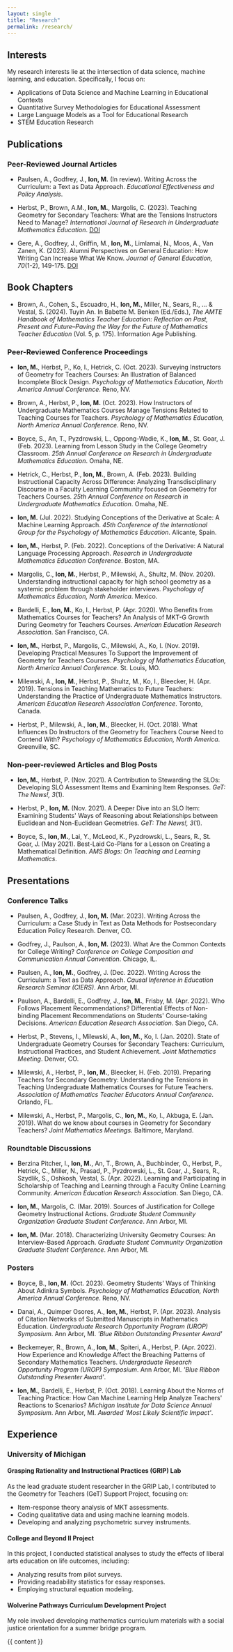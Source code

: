 ```yaml
---
layout: single
title: "Research"
permalink: /research/
---
```


## Interests

My research interests lie at the intersection of data science, machine learning, and education. Specifically, I focus on:

- Applications of Data Science and Machine Learning in Educational Contexts
- Quantitative Survey Methodologies for Educational Assessment
- Large Language Models as a Tool for Educational Research
- STEM Education Research

## Publications

### Peer-Reviewed Journal Articles

- Paulsen, A., Godfrey, J., **Ion, M.** (In review). Writing Across the Curriculum: a Text as Data Approach. *Educational Effectiveness and Policy Analysis*.

- Herbst, P., Brown, A.M., **Ion, M.**, Margolis, C. (2023). Teaching Geometry for Secondary Teachers: What are the Tensions Instructors Need to Manage? *International Journal of Research in Undergraduate Mathematics Education*. [DOI](https://doi-org.proxy.lib.umich.edu/10.1007/s40753-023-00216-0)

- Gere, A., Godfrey, J., Griffin, M., **Ion, M.**, Limlamai, N., Moos, A., Van Zanen, K. (2023). Alumni Perspectives on General Education: How Writing Can Increase What We Know. *Journal of General Education, 70*(1-2), 149-175. [DOI](https://doi.org/10.5325/jgeneeduc.70.1-2.0149)

## Book Chapters

- Brown, A., Cohen, S., Escuadro, H., **Ion, M.**, Miller, N., Sears, R., ... & Vestal, S. (2024). Tuyin An. In Babette M. Benken (Ed./Eds.), *The AMTE Handbook of Mathematics Teacher Education: Reflection on Past, Present and Future–Paving the Way for the Future of Mathematics Teacher Education* (Vol. 5, p. 175). Information Age Publishing.

### Peer-Reviewed Conference Proceedings

- **Ion, M.**, Herbst, P., Ko, I., Hetrick, C. (Oct. 2023). Surveying Instructors of Geometry for Teachers Courses: An Illustration of Balanced Incomplete Block Design. *Psychology of Mathematics Education, North America Annual Conference*. Reno, NV.

- Brown, A., Herbst, P., **Ion, M.** (Oct. 2023). How Instructors of Undergraduate Mathematics Courses Manage Tensions Related to Teaching Courses for Teachers. *Psychology of Mathematics Education, North America Annual Conference*. Reno, NV.

- Boyce, S., An, T., Pyzdrowski, L., Oppong-Wadie, K., **Ion, M.**, St. Goar, J. (Feb. 2023). Learning from Lesson Study in the College Geometry Classroom. *25th Annual Conference on Research in Undergraduate Mathematics Education*. Omaha, NE.

- Hetrick, C., Herbst, P., **Ion, M.**, Brown, A. (Feb. 2023). Building Instructional Capacity Across Difference: Analyzing Transdisciplinary Discourse in a Faculty Learning Community focused on Geometry for Teachers Courses. *25th Annual Conference on Research in Undergraduate Mathematics Education*. Omaha, NE.

- **Ion, M.** (Jul. 2022). Studying Conceptions of the Derivative at Scale: A Machine Learning Approach. *45th Conference of the International Group for the Psychology of Mathematics Education*. Alicante, Spain.

- **Ion, M.**, Herbst, P. (Feb. 2022). Conceptions of the Derivative: A Natural Language Processing Approach. *Research in Undergraduate Mathematics Education Conference*. Boston, MA.

- Margolis, C., **Ion, M.**, Herbst, P., Milewski, A., Shultz, M. (Nov. 2020). Understanding instructional capacity for high school geometry as a systemic problem through stakeholder interviews. *Psychology of Mathematics Education, North America*. Mexico.

- Bardelli, E., **Ion, M.**, Ko, I., Herbst, P. (Apr. 2020). Who Benefits from Mathematics Courses for Teachers? An Analysis of MKT-G Growth During Geometry for Teachers Courses. *American Education Research Association*. San Francisco, CA.

- **Ion, M.**, Herbst, P., Margolis, C., Milewski, A., Ko, I. (Nov. 2019). Developing Practical Measures To Support the Improvement of Geometry for Teachers Courses. *Psychology of Mathematics Education, North America Annual Conference*. St. Louis, MO.

- Milewski, A., **Ion, M.**, Herbst, P., Shultz, M., Ko, I., Bleecker, H. (Apr. 2019). Tensions in Teaching Mathematics to Future Teachers: Understanding the Practice of Undergraduate Mathematics Instructors. *American Education Research Association Conference*. Toronto, Canada.

- Herbst, P., Milewski, A., **Ion, M.**, Bleecker, H. (Oct. 2018). What Influences Do Instructors of the Geometry for Teachers Course Need to Contend With? *Psychology of Mathematics Education, North America*. Greenville, SC.

### Non-peer-reviewed Articles and Blog Posts

- **Ion, M.**, Herbst, P. (Nov. 2021). A Contribution to Stewarding the SLOs: Developing SLO Assessment Items and Examining Item Responses. *GeT: The News!, 3*(1).

- Herbst, P., **Ion, M.** (Nov. 2021). A Deeper Dive into an SLO Item: Examining Students' Ways of Reasoning about Relationships between Euclidean and Non-Euclidean Geometries. *GeT: The News!, 3*(1).

- Boyce, S., **Ion, M.**, Lai, Y., McLeod, K., Pyzdrowski, L., Sears, R., St. Goar, J. (May 2021). Best-Laid Co-Plans for a Lesson on Creating a Mathematical Definition. *AMS Blogs: On Teaching and Learning Mathematics*.

## Presentations

### Conference Talks

- Paulsen, A., Godfrey, J., **Ion, M.** (Mar. 2023). Writing Across the Curriculum: a Case Study in Text as Data Methods for Postsecondary Education Policy Research. Denver, CO.

- Godfrey, J., Paulson, A., **Ion, M.** (2023). What Are the Common Contexts for College Writing? *Conference on College Composition and Communication Annual Convention*. Chicago, IL.

- Paulsen, A., **Ion, M.**, Godfrey, J. (Dec. 2022). Writing Across the Curriculum: a Text as Data Approach. *Causal Inference in Education Research Seminar (CIERS)*. Ann Arbor, MI.

- Paulson, A., Bardelli, E., Godfrey, J., **Ion, M.**, Frisby, M. (Apr. 2022). Who Follows Placement Recommendations? Differential Effects of Non-binding Placement Recommendations on Students' Course-taking Decisions. *American Education Research Association*. San Diego, CA.

- Herbst, P., Stevens, I., Milewski, A., **Ion, M.**, Ko, I. (Jan. 2020). State of Undergraduate Geometry Courses for Secondary Teachers: Curriculum, Instructional Practices, and Student Achievement. *Joint Mathematics Meeting*. Denver, CO.

- Milewski, A., Herbst, P., **Ion, M.**, Bleecker, H. (Feb. 2019). Preparing Teachers for Secondary Geometry: Understanding the Tensions in Teaching Undergraduate Mathematics Courses for Future Teachers. *Association of Mathematics Teacher Educators Annual Conference*. Orlando, FL.

- Milewski, A., Herbst, P., Margolis, C., **Ion, M.**, Ko, I., Akbuga, E. (Jan. 2019). What do we know about courses in Geometry for Secondary Teachers? *Joint Mathematics Meetings*. Baltimore, Maryland.


### Roundtable Discussions

- Berzina Pitcher, I., **Ion, M.**, An, T., Brown, A., Buchbinder, O., Herbst, P., Hetrick, C., Miller, N., Prasad, P., Pyzdrowski, L., St. Goar, J., Sears, R., Szydlik, S., Oshkosh, Vestal, S. (Apr. 2022). Learning and Participating in Scholarship of Teaching and Learning through a Faculty Online Learning Community. *American Education Research Association*. San Diego, CA.

- **Ion, M.**, Margolis, C. (Mar. 2019). Sources of Justification for College Geometry Instructional Actions. *Graduate Student Community Organization Graduate Student Conference*. Ann Arbor, MI.

- **Ion, M.** (Mar. 2018). Characterizing University Geometry Courses: An Interview-Based Approach. *Graduate Student Community Organization Graduate Student Conference*. Ann Arbor, MI.


### Posters

- Boyce, B., **Ion, M.** (Oct. 2023). Geometry Students' Ways of Thinking About Adinkra Symbols. *Psychology of Mathematics Education, North America Annual Conference*. Reno, NV.

- Danai, A., Quimper Osores, A., **Ion, M.**, Herbst, P. (Apr. 2023). Analysis of Citation Networks of Submitted Manuscripts in Mathematics Education. *Undergraduate Research Opportunity Program (UROP) Symposium*. Ann Arbor, MI. *'Blue Ribbon Outstanding Presenter Award'*

- Beckemeyer, R., Brown, A., **Ion, M.**, Spiteri, A., Herbst, P. (Apr. 2022). How Experience and Knowledge Affect the Breaching Patterns of Secondary Mathematics Teachers. *Undergraduate Research Opportunity Program (UROP) Symposium*. Ann Arbor, MI. *'Blue Ribbon Outstanding Presenter Award'*.

- **Ion, M.**, Bardelli, E., Herbst, P. (Oct. 2018). Learning About the Norms of Teaching Practice: How Can Machine Learning Help Analyze Teachers' Reactions to Scenarios? *Michigan Institute for Data Science Annual Symposium*. Ann Arbor, MI. *Awarded 'Most Likely Scientific Impact'*.

## Experience

### University of Michigan

#### Grasping Rationality and Instructional Practices (GRIP) Lab
As the lead graduate student researcher in the GRIP Lab, I contributed to the Geometry for Teachers (GeT) Support Project, focusing on:

- Item-response theory analysis of MKT assessments.
- Coding qualitative data and using machine learning models.
- Developing and analyzing psychometric survey instruments.

#### College and Beyond II Project
In this project, I conducted statistical analyses to study the effects of liberal arts education on life outcomes, including:

- Analyzing results from pilot surveys.
- Providing readability statistics for essay responses.
- Employing structural equation modeling.

#### Wolverine Pathways Curriculum Development Project
My role involved developing mathematics curriculum materials with a social justice orientation for a summer bridge program.

<style>
.publications h3 {
  margin-top: 1.5em;
  margin-bottom: 0.5em;
}
.publications ul {
  padding-left: 1em;
}
.publications li {
  margin-bottom: 1em;
}
</style>

<div class="publications">
  {{ content }}
</div>